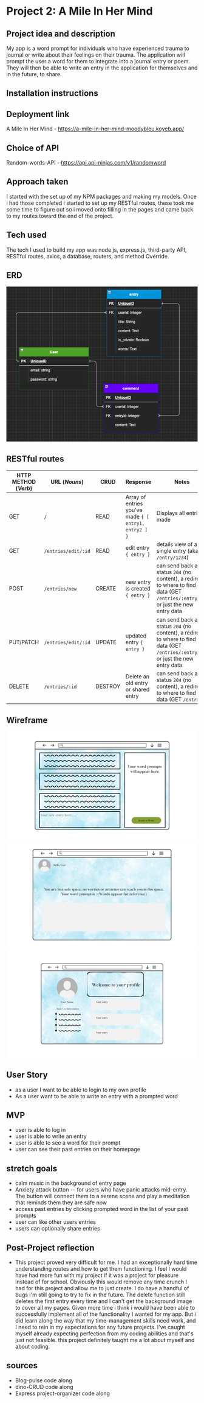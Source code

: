 # Project 2: A Mile In Her Mind

## Project idea and description

My app is a word prompt for individuals who have experienced trauma to journal or write about their feelings on their trauma. The application will prompt the user a word for them to integrate into a journal entry or poem. They will then be able to write an entry in the application for themselves and in the future, to share. 

## Installation instructions

## Deployment link
A Mile In Her Mind - https://a-mile-in-her-mind-moodybleu.koyeb.app/

## Choice of API

Random-words-API - https://api.api-ninjas.com/v1/randomword

## Approach taken
I started with the set up of my NPM packages and making my models. Once i had those completed i started to set up my RESTful routes, these took me some time to figure out so i moved onto filling in the pages and came back to my routes toward the end of the project.

## Tech used
The tech I used to build my app was node.js, express.js, third-party API, RESTful routes, axios, a database, routers, and method Override.

## ERD
![Wireframe](./ERD.png)

## RESTful routes
| HTTP METHOD (_Verb_) | URL (_Nouns_)        | CRUD    | Response                             | Notes                                                                                                                    |
| -------------------- | -----------------    | ------- | ------------------------------------ | ------------------------------------------------------------------------------------------------------------------------ |
| GET                  | `/`                  | READ    | Array of entries you've made `{ [ entry1, entry2 ] }`  | Displays all entries made                                                                               |
| GET                  | `/entries/edit/:id`  | READ    | edit entry `{ entry }`                               | details view of a single entry (aka `/entry/1234`)                                                                                |
| POST                 | `/entries/new`       | CREATE  | new entry is created `{ entry }`                       | can send back a status `204` (no content), a redirect to where to find data (GET `/entries/:entry_id`) or just the new entry data |
| PUT/PATCH            | `/entries/edit/:id`  | UPDATE  | updated entry `{ entry }`                              | can send back a status `204` (no content), a redirect to where to find data (GET `/entries/:entry_id`) or just the new entry data |
| DELETE               | `/entries/:id`       | DESTROY | Delete an old entry or shared entry                    | can send back a status `204` (no content), a redirect to where to find data (GET `/entries`)                                      |

## Wireframe

![Wireframe](./A-Mile-In-Her-Mind-Wireframe/1.png)
![Wireframe](./A-Mile-In-Her-Mind-Wireframe/3.png)
![Wireframe](./A-Mile-In-Her-Mind-Wireframe/2.png)

## User Story

- as a user I want to be able to login to my own profile
- As a user want to be able to write an entry with a prompted word

## MVP 
 - user is able to log in 
 - user is able to write an entry
 - user is able to see a word for their prompt
 - user can see their past entries on their homepage
 

## stretch goals
- calm music in the background of entry page
- Anxiety attack button -- for users who have panic attacks mid-entry. The button will connect them to a serene scene and play a meditation that reminds them they are safe now
- access past entries by clicking prompted word in the list of your past prompts
- user can like other users entries
- users can optionally share entries

## Post-Project reflection
- This project proved very difficult for me. I had an exceptionally hard time understanding routes and how to get them functioning. I feel I would have had more fun with my project if it was a project for pleasure instead of for school. Obviously this would remove any time crunch I had for this project and allow me to just create. I do have a handful of bugs i'm still going to try to fix in the future. The delete function still deletes the first entry every time and I can't get the background image to cover all my pages. Given more time i think i would have been able to successfully implement all of the functionality I wanted for my app. But i did learn along the way that my time-management skills need work, and I need to rein in my expectations for any future projects. I've caught myself already expecting perfection from my coding abilities and that's just not feasible. this project definitely taught me a lot about myself and about coding. 

## sources
- Blog-pulse code along 
- dino-CRUD code along
- Express project-organizer code along